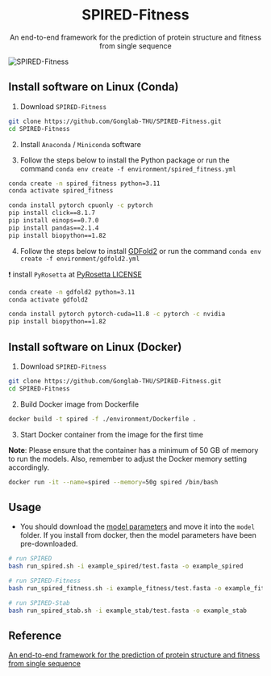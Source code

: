 <h1 align="center">SPIRED-Fitness</h1>
<p align="center">An end-to-end framework for the prediction of protein structure and fitness from single sequence</p>

![SPIRED-Fitness](figures/SPIRED-Fitness.svg)

## Install software on Linux (Conda)

1. Download `SPIRED-Fitness`

```bash
git clone https://github.com/Gonglab-THU/SPIRED-Fitness.git
cd SPIRED-Fitness
```

2. Install `Anaconda` / `Miniconda` software

3. Follow the steps below to install the Python package or run the command `conda env create -f environment/spired_fitness.yml`

```bash
conda create -n spired_fitness python=3.11
conda activate spired_fitness

conda install pytorch cpuonly -c pytorch
pip install click==8.1.7
pip install einops==0.7.0
pip install pandas==2.1.4
pip install biopython==1.82
```

4. Follow the steps below to install [GDFold2](https://github.com/Gonglab-THU/GDFold2) or run the command `conda env create -f environment/gdfold2.yml`

:exclamation: install `PyRosetta` at [PyRosetta LICENSE](https://www.pyrosetta.org/home/licensing-pyrosetta)

```bash
conda create -n gdfold2 python=3.11
conda activate gdfold2

conda install pytorch pytorch-cuda=11.8 -c pytorch -c nvidia
pip install biopython==1.82
```

## Install software on Linux (Docker)

1. Download `SPIRED-Fitness`

```bash
git clone https://github.com/Gonglab-THU/SPIRED-Fitness.git
cd SPIRED-Fitness
```

2. Build Docker image from Dockerfile

```bash
docker build -t spired -f ./environment/Dockerfile .
```

3. Start Docker container from the image for the first time

**Note**: Please ensure that the container has a minimum of 50 GB of memory to run the models. Also, remember to adjust the Docker memory setting accordingly.

```bash
docker run -it --name=spired --memory=50g spired /bin/bash
```

## Usage

- You should download the [model parameters](https://doi.org/10.5281/zenodo.12560925) and move it into the `model` folder. If you install from docker, then the model parameters have been pre-downloaded.

```bash
# run SPIRED
bash run_spired.sh -i example_spired/test.fasta -o example_spired

# run SPIRED-Fitness
bash run_spired_fitness.sh -i example_fitness/test.fasta -o example_fitness

# run SPIRED-Stab
bash run_spired_stab.sh -i example_stab/test.fasta -o example_stab
```

## Reference

[An end-to-end framework for the prediction of protein structure and fitness from single sequence](https://doi.org/10.1038/s41467-024-51776-x)
